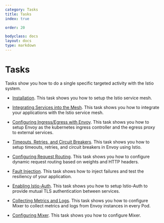 ```yaml
---
category: Tasks
title: Tasks
index: true

order: 20

bodyclass: docs
layout: docs
type: markdown
---
```


# Tasks

Tasks show you how to do a single specific targeted
activity with the Istio system.

- [Installation](./istio-installation.html). This task shows you how to
  setup the Istio service mesh.

- [Integrating Services into the Mesh](./integrating-services-into-istio.html). This task shows you how to
  integrate your applications with the Istio service mesh.

- [Configuring Ingress/Egress with Envoy](./ingress-egress-envoy.html). This
  task shows you how to setup Envoy as the kubernetes ingress controller
  and the egress proxy to external services.

- [Timeouts, Retries, and Circuit Breakers](./timeouts-retries-circuit-breakers.html). This
  task shows you how to setup timeouts, retries, and circuit breakers in
  Envoy using Istio.

- [Configuring Request Routing](./request-routing.html). This task shows you how to
  configure dynamic request routing based on weights and HTTP headers.

- [Fault Injection](./fault-injection.html). This task shows how to
  inject failures and test the resiliency of your application.

- [Enabling Istio-Auth](./istio-auth.html). This task shows you how to
  setup Istio-Auth to provide mutual TLS authentication between services.

- [Collecting Metrics and Logs](./metrics-logs.html). This task shows you how to
  configure Mixer to collect metrics and logs from Envoy instances in
  every Pod.

- [Configuring Mixer](./configuring-mixer.html). This task shows you how to
  configure Mixer.
